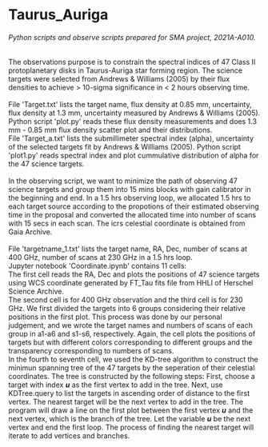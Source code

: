 # Taurus_Auriga
###### Python scripts and observe scripts prepared for SMA project, 2021A-A010. 
The observations purpose is to constrain the spectral indices of 47 Class II protoplanetary disks in Taurus-Auriga star forming region. 
The science targets were selected from Andrews & Williams (2005) by their flux densities to achieve > 10-sigma significance in < 2 hours observing time. <br /> <br />
File 'Target.txt' lists the target name, flux density at 0.85 mm, uncertainty, flux density at 1.3 mm, uncertainty measured by Andrews & Williams (2005). 
Python script 'plot.py' reads these flux density measurements and does 1.3 mm - 0.85 mm flux density scatter plot and their distributions. <br />
File 'Target_a.txt' lists the submillimeter spectral index (alpha), uncertainty of the selected targets fit by Andrews & Williams (2005). 
Python script 'plot1.py' reads spectral index and plot cummulative distribution of alpha for the 47 science targets. <br /> <br />
In the observing script, we want to minimize the path of observing 47 science targets and group them into 15 mins blocks with gain calibrator in the beginning and end. 
In a 1.5 hrs observing loop, we allocated 1.5 hrs to each target source according to the propotions of their estimated observing time in the proposal and converted the allocated time into number of scans with 15 secs in each scan.
The icrs celestial coordinate is obtained from Gaia Archive.  <br /> <br />
File 'targetname_1.txt' lists the target name, RA, Dec, number of scans at 400 GHz, number of scans at 230 GHz in a 1.5 hrs loop. <br />
Jupyter notebook 'Coordinate.ipynb' contains 11 cells: <br /> 
The first cell reads the RA, Dec and plots the positions of 47 science targets using WCS coordinate generated by FT_Tau fits file from HHLI of Herschel Science Archive. <br /> 
The second cell is for 400 GHz observation and the third cell is for 230 GHz. 
We first divided the targets into 6 groups considering their relative positions in the first plot. 
This process was done by our personal judgement, and we wrote the target names and numbers of scans of each group in a1-a6 and s1-s6, respectively. 
Again, the cell plots the positions of targets but with different colors corresponding to different groups and the transparency corresponding to numbers of scans. <br />
In the fourth to seventh cell, we used the KD-tree algorithm to construct the minimun spanning tree of the 47 targets by the seperation of their celestial coordinates. 
The tree is constructed by the following steps: 
First, choose a target with index ***u*** as the first vertex to add in the tree. 
Next, use KDTree.query to list the targets in ascending order of distance to the first vertex. The nearest target will be the next vertex to add in the tree. 
The program will draw a line on the first plot between the first vertex ***u*** and the next vertex, which is the branch of the tree.
Let the variable ***u*** be the next vertex and end the first loop. The process of finding the nearest target will iterate to add vertices and branches. 


